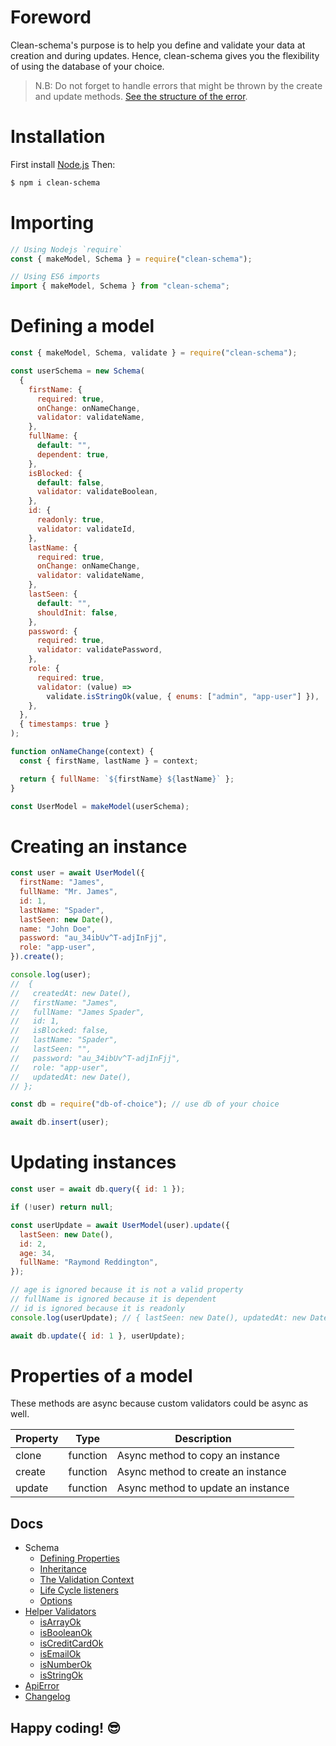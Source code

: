 # Foreword

Clean-schema's purpose is to help you define and validate your data at creation and during updates. Hence, clean-schema gives you the flexibility of using the database of your choice.

> N.B: Do not forget to handle errors that might be thrown by the create and update methods. [See the structure of the error](./docs/api-error.md#structure-of-apierror).

# Installation

First install [Node.js](http://nodejs.org/) Then:

```bash
$ npm i clean-schema
```

# Importing

```js
// Using Nodejs `require`
const { makeModel, Schema } = require("clean-schema");

// Using ES6 imports
import { makeModel, Schema } from "clean-schema";
```

# Defining a model

```js
const { makeModel, Schema, validate } = require("clean-schema");

const userSchema = new Schema(
  {
    firstName: {
      required: true,
      onChange: onNameChange,
      validator: validateName,
    },
    fullName: {
      default: "",
      dependent: true,
    },
    isBlocked: {
      default: false,
      validator: validateBoolean,
    },
    id: {
      readonly: true,
      validator: validateId,
    },
    lastName: {
      required: true,
      onChange: onNameChange,
      validator: validateName,
    },
    lastSeen: {
      default: "",
      shouldInit: false,
    },
    password: {
      required: true,
      validator: validatePassword,
    },
    role: {
      required: true,
      validator: (value) =>
        validate.isStringOk(value, { enums: ["admin", "app-user"] }),
    },
  },
  { timestamps: true }
);

function onNameChange(context) {
  const { firstName, lastName } = context;

  return { fullName: `${firstName} ${lastName}` };
}

const UserModel = makeModel(userSchema);
```

# Creating an instance

```js
const user = await UserModel({
  firstName: "James",
  fullName: "Mr. James",
  id: 1,
  lastName: "Spader",
  lastSeen: new Date(),
  name: "John Doe",
  password: "au_34ibUv^T-adjInFjj",
  role: "app-user",
}).create();

console.log(user);
//  {
//   createdAt: new Date(),
//   firstName: "James",
//   fullName: "James Spader",
//   id: 1,
//   isBlocked: false,
//   lastName: "Spader",
//   lastSeen: "",
//   password: "au_34ibUv^T-adjInFjj",
//   role: "app-user",
//   updatedAt: new Date(),
// };

const db = require("db-of-choice"); // use db of your choice

await db.insert(user);
```

# Updating instances

```js
const user = await db.query({ id: 1 });

if (!user) return null;

const userUpdate = await UserModel(user).update({
  lastSeen: new Date(),
  id: 2,
  age: 34,
  fullName: "Raymond Reddington",
});

// age is ignored because it is not a valid property
// fullName is ignored because it is dependent
// id is ignored because it is readonly
console.log(userUpdate); // { lastSeen: new Date(), updatedAt: new Date() }

await db.update({ id: 1 }, userUpdate);
```

# Properties of a model

These methods are async because custom validators could be async as well.

| Property | Type     | Description                        |
| -------- | -------- | ---------------------------------- |
| clone    | function | Async method to copy an instance   |
| create   | function | Async method to create an instance |
| update   | function | Async method to update an instance |

## Docs

- Schema
  - [Defining Properties](./docs/schema/definition.md#defining-a-schema)
  - [Inheritance](./docs/schema/definition.md#inheritance)
  - [The Validation Context](./docs/schema/definition.md#the-validation-context)
  - [Life Cycle listeners](./docs/schema/definition.md#life-cycle-listeners)
  - [Options](./docs/schema/definition.md#options)
- [Helper Validators](./docs/validate/index.md#built-in-validation-helpers)
  - [isArrayOk](./docs/validate/isArrayOk.md)
  - [isBooleanOk](./docs/validate/isBooleanOk.md)
  - [isCreditCardOk](./docs/validate/isCreditCardOk.md)
  - [isEmailOk](./docs/validate/isEmailOk.md)
  - [isNumberOk](./docs/validate/isNumberOk.md)
  - [isStringOk](./docs/validate/isStringOk.md)
- [ApiError](./docs/api-error.md#structure-of-apierror)
- [Changelog](./docs/CHANGELOG.md)

## Happy coding! 😎
